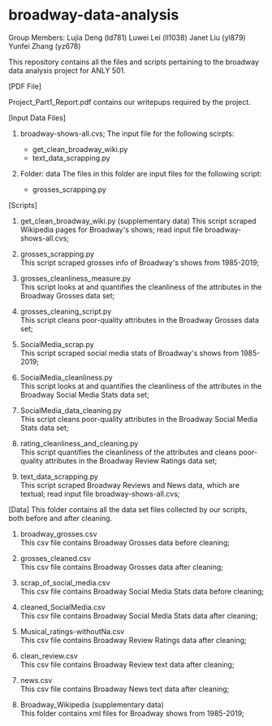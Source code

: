 # broadway-data-analysis

Group Members: 
	Lujia Deng (ld781)
	Luwei Lei (ll1038) 
	Janet Liu (yl879) 
	Yunfei Zhang (yz678)


This repository contains all the files and scripts pertaining to the broadway data analysis project for ANLY 501.

[PDF File]

Project_Part1_Report.pdf contains our writepups required by the project.




[Input Data Files]

1. broadway-shows-all.cvs;
	The input file for the following scirpts:
	- get_clean_broadway_wiki.py
	- text_data_scrapping.py 

2. Folder: data
	The files in this folder are input files for the following script:
	- grosses_scrapping.py




[Scripts]

1. get_clean_broadway_wiki.py (supplementary data)
This script scraped Wikipedia pages for Broadway's shows; 
read input file broadway-shows-all.cvs;


2. grosses_scrapping.py 					
This script scraped grosses info of Broadway's shows from 1985-2019;

3. grosses_cleanliness_measure.py 			
This script looks at and quantifies the cleanliness of the attributes 
in the Broadway Grosses data set;

4. grosses_cleaning_script.py 				
This script cleans poor-quality attributes in the Broadway Grosses data set;


5. SocialMedia_scrap.py 					
This script scraped social media stats of Broadway's shows from 1985-2019;

6. SocialMedia_cleanliness.py 				
This script looks at and quantifies the cleanliness of the attributes 
in the Broadway Social Media Stats data set;

7. SocialMedia_data_cleaning.py 			
This script cleans poor-quality attributes in the Broadway Social Media 
Stats data set;


8. rating_cleanliness_and_cleaning.py 		
This script quantifies the cleanliness of the attributes and cleans 
poor-quality attributes in the Broadway Review Ratings data set;


9. text_data_scrapping.py 					
This script scraped Broadway Reviews and News data, which are textual;
read input file broadway-shows-all.cvs; 




[Data]
This folder contains all the data set files collected by our scripts, both before and after cleaning. 

1. broadway_grosses.csv 					
This csv file contains Broadway Grosses data before cleaning;

2. grosses_cleaned.csv 						
This csv file contains Broadway Grosses data after cleaning;

3. scrap_of_social_media.csv 				
This csv file contains Broadway Social Media Stats data before cleaning;

4. cleaned_SocialMedia.csv 					
This csv file contains Broadway Social Media Stats data after cleaning;

5. Musical_ratings-withoutNa.csv 			
This csv file contains Broadway Review Ratings data after cleaning;

6. clean_review.csv  						
This csv file contains Broadway Review text data after cleaning;

7. news.csv 								
This csv file contains Broadway News text data after cleaning;

8. Broadway_Wikipedia (supplementary data)						
This folder contains xml files for Broadway shows from 1985-2019;
